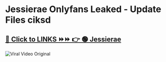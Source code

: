 
 # Jessierae Onlyfans Leaked - Update Files ciksd

## <h2><a href="https://clipsfans.com/Jessierae&ref=git">🔗 Click to LINKS ⏩⏩ 👉 🟢 Jessierae </a></h2>

<a href="https://clipsfans.com/Jessierae&ref=git" rel="nofollow" data-target="animated-image.originalLink"><img src="https://i.ibb.co.com/xMMVF88/686577567.gif" alt="Viral Video Original" style="max-width: 100%; display: inline-block;" data-target="animated-image.originalImage"></a>


